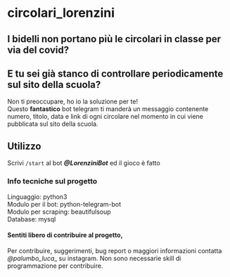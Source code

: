 # circolari_lorenzini
## I bidelli non portano più le circolari in classe per via del covid?
## E tu sei già stanco di controllare periodicamente sul sito della scuola?
Non ti preoccupare, ho io la soluzione per te!\
Questo **fantastico** bot telegram ti manderà un messaggio contenente numero, titolo, data e link di ogni circolare nel momento in cui viene pubblicata sul sito della scuola.

## Utilizzo
Scrivi ```/start``` al bot **_@LorenziniBot_** ed il gioco è fatto

### Info tecniche sul progetto
Linguaggio: python3\
Modulo per il bot: python-telegram-bot\
Modulo per scraping: beautifulsoup\
Database: mysql

#### Sentiti libero di contribuire al progetto,
Per contribuire, suggerimenti, bug report o maggiori informazioni contatta _@palumbo_luca__ su instagram. Non sono necessarie skill di programmazione per contribuire.
